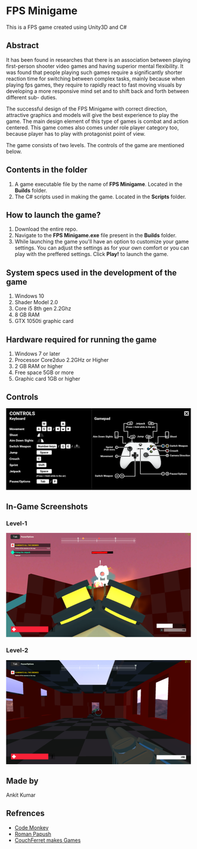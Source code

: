 # FPS Minigame
This is a FPS game created using Unity3D and C# 


## Abstract 
It has been found in researches that there is an association between playing first-person
shooter video games and having superior mental flexibility. It was found that people playing
such games require a significantly shorter reaction time for switching between complex tasks,
mainly because when playing fps games, they require to rapidly react to fast moving visuals
by developing a more responsive mind set and to shift back and forth between different sub-
duties.

The successful design of the FPS Minigame with correct direction, attractive graphics and models
will give the best experience to play the game. The main design element of this type of games is combat and action centered. This game
comes also comes under role player category too, because player has to play with protagonist point of view.

The game consists of two levels. The controls of the game are mentioned below.


## Contents in the folder
1. A game executable file by the name of **FPS Minigame**. Located in the **Builds** folder.
2. The C# scripts used in making the game. Located in the **Scripts** folder.


## How to launch the game?
1. Download the entire repo.
2. Navigate to the **FPS Minigame.exe** file present in the **Builds** folder.
3. While launching the game you'll have an option to customize your game settings. You can adjust the settings as for your own comfort or you can play with the preffered settings. Click **Play!** to launch the game.


## System specs used in the development of the game
1. Windows 10
2. Shader Model 2.0
3. Core i5 8th gen 2.2Ghz
4. 8 GB RAM
5. GTX 1050ti graphic card


## Hardware required for running the game
1. Windows 7 or later
2. Processor Core2duo 2.2GHz or Higher
3. 2 GB RAM or higher
4. Free space 5GB or more
5. Graphic card 1GB or higher


## Controls

![](images/intro.png)


## In-Game Screenshots

### Level-1
![](images/scene2.png)

### Level-2
![](images/scene3.png)


## Made by
Ankit Kumar


## Refrences
- [Code Monkey](https://www.youtube.com/channel/UCFK6NCbuCIVzA6Yj1G_ZqCg)
- [Roman Papush](https://www.youtube.com/user/RamzesII)
- [CouchFerret makes Games](https://www.youtube.com/channel/UCp5WDvPDLCkSZWp9hP5xIvQ)
